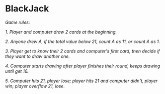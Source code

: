 # BlackJack

_Game rules:_

_1. Player and computer draw 2 cards at the beginning._


_2. Anyone drew A, if the total value below 21, count A as 11, or count A as 1._


_3. Player get to know their 2 cards and computer's first card, then decide if they want to draw another one._


_4. Computer starts drawing after player finishes their round, keeps drawing until get 16._


_5. Computer hits 21, player lose; player hits 21 and computer didn't, player win; player overflow 21, lose._

